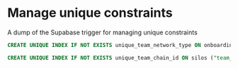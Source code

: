 # Manage unique constraints

A dump of the Supabase trigger for managing unique constraints

```sql
CREATE UNIQUE INDEX IF NOT EXISTS unique_team_network_type ON onboarding_form ("team_id", "networkType");

CREATE UNIQUE INDEX IF NOT EXISTS unique_team_chain_id ON silos ("team_id", "chain_id");
```
